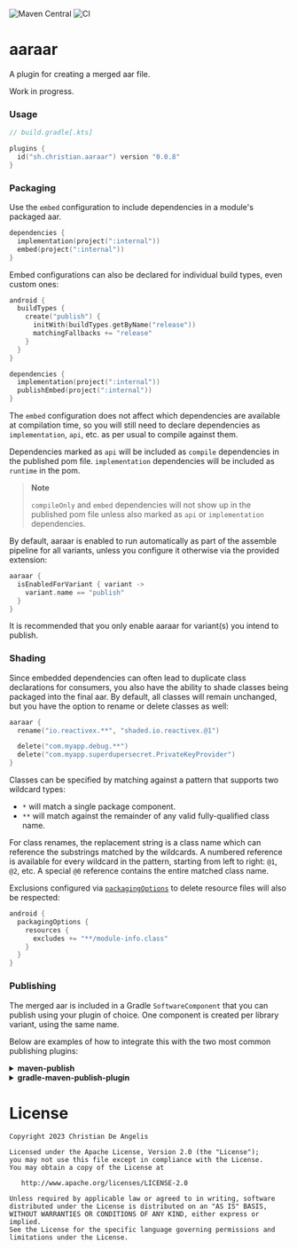 ![Maven Central](https://img.shields.io/maven-central/v/sh.christian.aaraar/gradle-plugin?versionPrefix=0.0.8) ![CI](https://github.com/christiandeange/aaraar/actions/workflows/ci.yml/badge.svg)

# aaraar

A plugin for creating a merged aar file.

Work in progress.

### Usage

```kotlin
// build.gradle[.kts]

plugins {
  id("sh.christian.aaraar") version "0.0.8"
}
```

### Packaging

Use the `embed` configuration to include dependencies in a module's packaged aar.

```kotlin
dependencies {
  implementation(project(":internal"))
  embed(project(":internal"))
}
```

Embed configurations can also be declared for individual build types, even custom ones:

```kotlin
android {
  buildTypes {
    create("publish") {
      initWith(buildTypes.getByName("release"))
      matchingFallbacks += "release"
    }
  }
}

dependencies {
  implementation(project(":internal"))
  publishEmbed(project(":internal"))
}
```

The `embed` configuration does not affect which dependencies are available at compilation time, so you will still need
to declare dependencies as `implementation`, `api`, etc. as per usual to compile against them.

Dependencies marked as `api` will be included as `compile` dependencies in the published pom file.
`implementation` dependencies will be included as `runtime` in the pom.

> **Note**
> 
> `compileOnly` and `embed` dependencies will not show up in the published pom file unless also marked as `api` or
`implementation` dependencies.

By default, aaraar is enabled to run automatically as part of the assemble pipeline for all variants, unless you
configure it otherwise via the provided extension:

```kotlin
aaraar {
  isEnabledForVariant { variant ->
    variant.name == "publish"
  }
}
```

It is recommended that you only enable aaraar for variant(s) you intend to publish.

### Shading

Since embedded dependencies can often lead to duplicate class declarations for consumers, you also have the ability to
shade classes being packaged into the final aar. By default, all classes will remain unchanged, but you have the option
to rename or delete classes as well:

```kotlin
aaraar {
  rename("io.reactivex.**", "shaded.io.reactivex.@1")

  delete("com.myapp.debug.**")
  delete("com.myapp.superdupersecret.PrivateKeyProvider")
}
```

Classes can be specified by matching against a pattern that supports two wildcard types:

- `*` will match a single package component.
- `**` will match against the remainder of any valid fully-qualified class name.

For class renames, the replacement string is a class name which can reference the substrings matched by the wildcards.
A numbered reference is available for every wildcard in the pattern, starting from left to right: `@1`, `@2`, etc.
A special `@0` reference contains the entire matched class name.

Exclusions configured via [`packagingOptions`](https://developer.android.com/reference/tools/gradle-api/com/android/build/api/dsl/PackagingOptions)
to delete resource files will also be respected:

```kotlin
android {
  packagingOptions {
    resources {
      excludes += "**/module-info.class"
    }
  }
}
```

### Publishing

The merged aar is included in a Gradle `SoftwareComponent` that you can publish using your plugin of choice.
One component is created per library variant, using the same name.

Below are examples of how to integrate this with the two most common publishing plugins:

<details>
<summary><b>maven-publish</b></summary>

<br/>

https://docs.gradle.org/current/userguide/publishing_maven.html

 *    <details open>
      <summary>Kotlin DSL</summary>
      
      ```kotlin
      afterEvaluate {
        publishing {
          publications {
            create<MavenPublication>("maven") {
              from(components["release"])
            }
          }
        }
      }
      ```
      </details>

 *    <details>
      <summary>Groovy</summary>
      
      ```groovy
      afterEvaluate {
        publishing {
          publications {
            maven(MavenPublication) {
              from(components.release)
            }
          }
        }
      }
      ```
      </details>
</details>

<details>
<summary><b>gradle-maven-publish-plugin</b></summary>

<br/>

https://github.com/vanniktech/gradle-maven-publish-plugin

You will need to specify which flavor of the merged aar you want to publish via a project property:

```kotlin
project.ext.set("ANDROID_VARIANT_TO_PUBLISH", "release")
```

> **Note**
>
> You could also always set this property through the command line, but neglecting to do so will cause it to
default to `"release"`, which will **not** be the merged aar artifact produced by this plugin.
</details>

# License

```
Copyright 2023 Christian De Angelis

Licensed under the Apache License, Version 2.0 (the "License");
you may not use this file except in compliance with the License.
You may obtain a copy of the License at

   http://www.apache.org/licenses/LICENSE-2.0

Unless required by applicable law or agreed to in writing, software
distributed under the License is distributed on an "AS IS" BASIS,
WITHOUT WARRANTIES OR CONDITIONS OF ANY KIND, either express or implied.
See the License for the specific language governing permissions and
limitations under the License.
```
